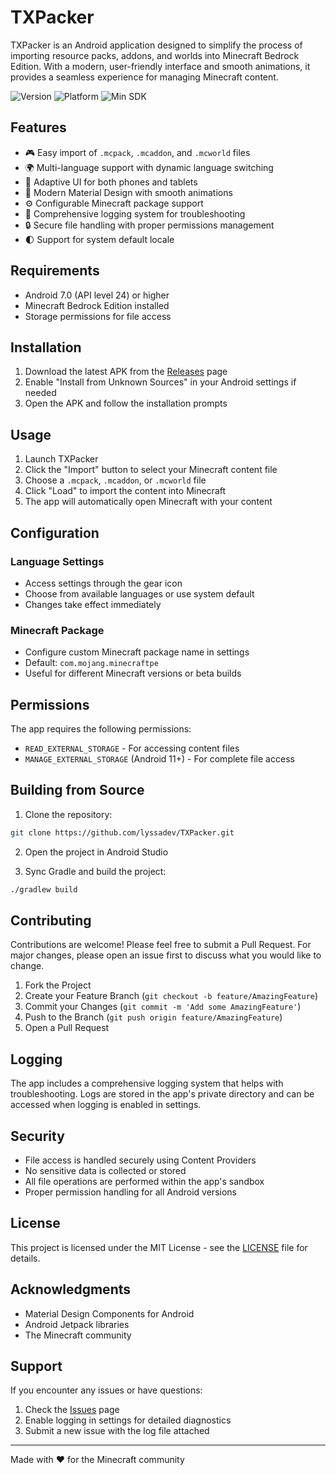 # TXPacker

TXPacker is an Android application designed to simplify the process of importing resource packs, addons, and worlds into Minecraft Bedrock Edition. With a modern, user-friendly interface and smooth animations, it provides a seamless experience for managing Minecraft content.

![Version](https://img.shields.io/badge/version-1.0.5-blue.svg)
![Platform](https://img.shields.io/badge/platform-Android-green.svg)
![Min SDK](https://img.shields.io/badge/min%20SDK-24-orange.svg)

## Features

- 🎮 Easy import of `.mcpack`, `.mcaddon`, and `.mcworld` files
- 🌍 Multi-language support with dynamic language switching
- 📱 Adaptive UI for both phones and tablets
- 🎨 Modern Material Design with smooth animations
- ⚙️ Configurable Minecraft package support
- 📝 Comprehensive logging system for troubleshooting
- 🔒 Secure file handling with proper permissions management
- 🌓 Support for system default locale

## Requirements

- Android 7.0 (API level 24) or higher
- Minecraft Bedrock Edition installed
- Storage permissions for file access

## Installation

1. Download the latest APK from the [Releases](https://github.com/lyssadev/TXPacker/releases) page
2. Enable "Install from Unknown Sources" in your Android settings if needed
3. Open the APK and follow the installation prompts

## Usage

1. Launch TXPacker
2. Click the "Import" button to select your Minecraft content file
3. Choose a `.mcpack`, `.mcaddon`, or `.mcworld` file
4. Click "Load" to import the content into Minecraft
5. The app will automatically open Minecraft with your content

## Configuration

### Language Settings
- Access settings through the gear icon
- Choose from available languages or use system default
- Changes take effect immediately

### Minecraft Package
- Configure custom Minecraft package name in settings
- Default: `com.mojang.minecraftpe`
- Useful for different Minecraft versions or beta builds

## Permissions

The app requires the following permissions:
- `READ_EXTERNAL_STORAGE` - For accessing content files
- `MANAGE_EXTERNAL_STORAGE` (Android 11+) - For complete file access

## Building from Source

1. Clone the repository:
```bash
git clone https://github.com/lyssadev/TXPacker.git
```

2. Open the project in Android Studio

3. Sync Gradle and build the project:
```bash
./gradlew build
```

## Contributing

Contributions are welcome! Please feel free to submit a Pull Request. For major changes, please open an issue first to discuss what you would like to change.

1. Fork the Project
2. Create your Feature Branch (`git checkout -b feature/AmazingFeature`)
3. Commit your Changes (`git commit -m 'Add some AmazingFeature'`)
4. Push to the Branch (`git push origin feature/AmazingFeature`)
5. Open a Pull Request

## Logging

The app includes a comprehensive logging system that helps with troubleshooting. Logs are stored in the app's private directory and can be accessed when logging is enabled in settings.

## Security

- File access is handled securely using Content Providers
- No sensitive data is collected or stored
- All file operations are performed within the app's sandbox
- Proper permission handling for all Android versions

## License

This project is licensed under the MIT License - see the [LICENSE](LICENSE) file for details.

## Acknowledgments

- Material Design Components for Android
- Android Jetpack libraries
- The Minecraft community

## Support

If you encounter any issues or have questions:
1. Check the [Issues](https://github.com/yourusername/TXPacker/issues) page
2. Enable logging in settings for detailed diagnostics
3. Submit a new issue with the log file attached

---

Made with ❤️ for the Minecraft community 
